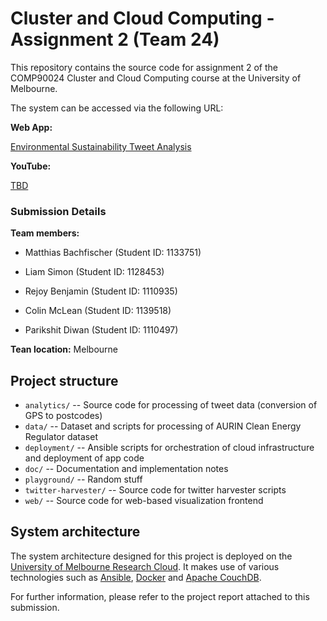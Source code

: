 # Cluster and Cloud Computing - Assignment 2 (Team 24)
This repository contains the source code for assignment 2 of the COMP90024 Cluster and Cloud Computing course at the University of Melbourne.

The system can be accessed via the following URL: 

**Web App:** 

[Environmental Sustainability Tweet Analysis](http://172.26.130.40/)

**YouTube:**

[TBD]()


### Submission Details

**Team members:**

- Matthias Bachfischer (Student ID: 1133751)

- Liam Simon (Student ID: 1128453)

- Rejoy Benjamin (Student ID: 1110935)

- Colin McLean (Student ID: 1139518)

- Parikshit Diwan (Student ID: 1110497)

**Tean location:** Melbourne


## Project structure

* `analytics/` -- Source code for processing of tweet data (conversion of GPS to postcodes)
* `data/` -- Dataset and scripts for processing of AURIN Clean Energy Regulator dataset
* `deployment/` -- Ansible scripts for orchestration of cloud infrastructure and deployment of app code 
* `doc/` -- Documentation and implementation notes
* `playground/` -- Random stuff
* `twitter-harvester/` -- Source code for twitter harvester scripts
* `web/` -- Source code for web-based visualization frontend

## System architecture

The system architecture designed for this project is deployed on the [University of Melbourne Research Cloud](https://dashboard.cloud.unimelb.edu.au/). It makes use of various technologies such as [Ansible](https://www.ansible.com), [Docker](https://www.docker.com) and [Apache CouchDB](https://couchdb.apache.org). 

For further information, please refer to the project report attached to this submission.

